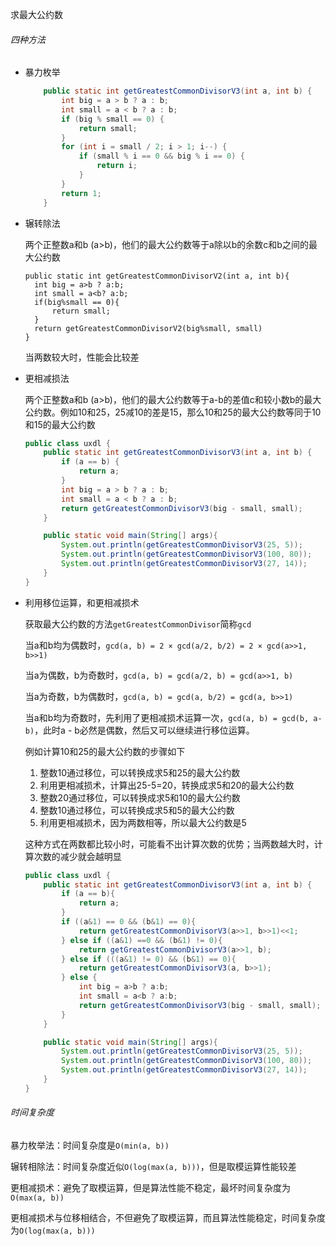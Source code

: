 求最大公约数

###### 四种方法

- 暴力枚举

  ```java
      public static int getGreatestCommonDivisorV3(int a, int b) {
          int big = a > b ? a : b;
          int small = a < b ? a : b;
          if (big % small == 0) {
              return small;
          }
          for (int i = small / 2; i > 1; i--) {
              if (small % i == 0 && big % i == 0) {
                  return i;
              }
          }
          return 1;
      }
  ```

- 辗转除法

  两个正整数a和b (a>b)，他们的最大公约数等于a除以b的余数c和b之间的最大公约数

  ```
  public static int getGreatestCommonDivisorV2(int a, int b){
  	int big = a>b ? a:b;
  	int small = a<b? a:b;
  	if(big%small == 0){
  		return small;
  	}
  	return getGreatestCommonDivisorV2(big%small, small)
  }
  ```

  当两数较大时，性能会比较差

- 更相减损法

  两个正整数a和b (a>b)，他们的最大公约数等于a-b的差值c和较小数b的最大公约数。例如10和25，25减10的差是15，那么10和25的最大公约数等同于10和15的最大公约数

  ```java
  public class uxdl {
      public static int getGreatestCommonDivisorV3(int a, int b) {
          if (a == b) {
              return a;
          }
          int big = a > b ? a : b;
          int small = a < b ? a : b;
          return getGreatestCommonDivisorV3(big - small, small);
      }
  
      public static void main(String[] args){
          System.out.println(getGreatestCommonDivisorV3(25, 5));
          System.out.println(getGreatestCommonDivisorV3(100, 80));
          System.out.println(getGreatestCommonDivisorV3(27, 14));
      }
  }
  ```

- 利用移位运算，和更相减损术

  获取最大公约数的方法`getGreatestCommonDivisor`简称`gcd`

  当a和b均为偶数时，`gcd(a, b) = 2 × gcd(a/2, b/2) = 2 × gcd(a>>1, b>>1)`

  当a为偶数，b为奇数时，`gcd(a, b) = gcd(a/2, b) = gcd(a>>1, b)`

  当a为奇数，b为偶数时，`gcd(a, b) = gcd(a, b/2) = gcd(a, b>>1)`

  当a和b均为奇数时，先利用了更相减损术运算一次，`gcd(a, b) = gcd(b, a-b)`，此时a - b必然是偶数，然后又可以继续进行移位运算。

  例如计算10和25的最大公约数的步骤如下

  1. 整数10通过移位，可以转换成求5和25的最大公约数
  2. 利用更相减损术，计算出25-5=20，转换成求5和20的最大公约数
  3. 整数20通过移位，可以转换成求5和10的最大公约数
  4. 整数10通过移位，可以转换成求5和5的最大公约数
  5. 利用更相减损术，因为两数相等，所以最大公约数是5

  这种方式在两数都比较小时，可能看不出计算次数的优势；当两数越大时，计算次数的减少就会越明显

  ```java
  public class uxdl {
      public static int getGreatestCommonDivisorV3(int a, int b) {
          if (a == b){
              return a;
          }
          if ((a&1) == 0 && (b&1) == 0){
              return getGreatestCommonDivisorV3(a>>1, b>>1)<<1;
          } else if ((a&1) ==0 && (b&1) != 0){
              return getGreatestCommonDivisorV3(a>>1, b);
          } else if (((a&1) != 0) && (b&1) == 0){
              return getGreatestCommonDivisorV3(a, b>>1);
          } else {
              int big = a>b ? a:b;
              int small = a<b ? a:b;
              return getGreatestCommonDivisorV3(big - small, small);
          }
      }
  
      public static void main(String[] args){
          System.out.println(getGreatestCommonDivisorV3(25, 5));
          System.out.println(getGreatestCommonDivisorV3(100, 80));
          System.out.println(getGreatestCommonDivisorV3(27, 14));
      }
  }
  
  ```

###### 时间复杂度

暴力枚举法：时间复杂度是`O(min(a, b))`

辗转相除法：时间复杂度近似`O(log(max(a, b)))`，但是取模运算性能较差

更相减损术：避免了取模运算，但是算法性能不稳定，最坏时间复杂度为`O(max(a, b))`

更相减损术与位移相结合，不但避免了取模运算，而且算法性能稳定，时间复杂度为`O(log(max(a, b)))`

